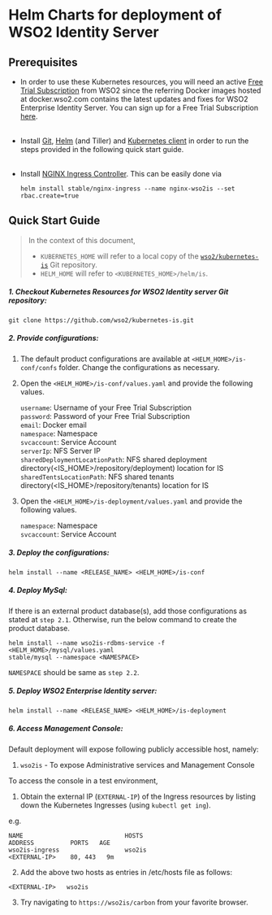 # Helm Charts for deployment of WSO2 Identity Server 

## Prerequisites

* In order to use these Kubernetes resources, you will need an active [Free Trial Subscription](https://wso2.com/free-trial-subscription)
from WSO2 since the referring Docker images hosted at docker.wso2.com contains the latest updates and fixes for WSO2 Enterprise Identity Server.
You can sign up for a Free Trial Subscription [here](https://wso2.com/free-trial-subscription).<br><br>

* Install [Git](https://git-scm.com/book/en/v2/Getting-Started-Installing-Git), [Helm](https://github.com/kubernetes/helm/blob/master/docs/install.md)
(and Tiller) and [Kubernetes client](https://kubernetes.io/docs/tasks/tools/install-kubectl/) in order to run the 
steps provided in the following quick start guide.<br><br>

* Install [NGINX Ingress Controller](https://kubernetes.github.io/ingress-nginx/deploy/). This can
 be easily done via 
  ```
  helm install stable/nginx-ingress --name nginx-wso2is --set rbac.create=true
  ```
## Quick Start Guide
>In the context of this document, <br>
>* `KUBERNETES_HOME` will refer to a local copy of the [`wso2/kubernetes-is`](https://github.com/wso2/kubernetes-is/)
Git repository. <br>
>* `HELM_HOME` will refer to `<KUBERNETES_HOME>/helm/is`. <br>

##### 1. Checkout Kubernetes Resources for WSO2 Identity server Git repository:

```
git clone https://github.com/wso2/kubernetes-is.git
```

##### 2. Provide configurations:

1. The default product configurations are available at `<HELM_HOME>/is-conf/confs` folder. Change the 
configurations as necessary.

2. Open the `<HELM_HOME>/is-conf/values.yaml` and provide the following values.

    `username`: Username of your Free Trial Subscription<br>
    `password`: Password of your Free Trial Subscription<br>
    `email`: Docker email<br>
    `namespace`: Namespace<br>
    `svcaccount`: Service Account<br>
    `serverIp`: NFS Server IP<br>
    `sharedDeploymentLocationPath`: NFS shared deployment directory(<IS_HOME>/repository/deployment) location for IS<br>
    `sharedTentsLocationPath`: NFS shared tenants directory(<IS_HOME>/repository/tenants) location for IS
    
3. Open the `<HELM_HOME>/is-deployment/values.yaml` and provide the following values.

    `namespace`: Namespace<br>
    `svcaccount`: Service Account
    
##### 3. Deploy the configurations:

```
helm install --name <RELEASE_NAME> <HELM_HOME>/is-conf
```

##### 4. Deploy MySql:
If there is an external product database(s), add those configurations as stated at `step 2.1`. Otherwise, run the below
 command to create the product database. 
```
helm install --name wso2is-rdbms-service -f <HELM_HOME>/mysql/values.yaml 
stable/mysql --namespace <NAMESPACE>
```
`NAMESPACE` should be same as `step 2.2`.

##### 5. Deploy WSO2 Enterprise Identity server:

```
helm install --name <RELEASE_NAME> <HELM_HOME>/is-deployment
```

##### 6. Access Management Console:

Default deployment will expose following publicly accessible host, namely:<br>
1. `wso2is` - To expose Administrative services and Management Console<br>

To access the console in a test environment,

1. Obtain the external IP (`EXTERNAL-IP`) of the Ingress resources by listing down the Kubernetes Ingresses (using `kubectl get ing`).

e.g.

```
NAME                            HOSTS                           ADDRESS          PORTS   AGE
wso2is-ingress                  wso2is                         <EXTERNAL-IP>    80, 443   9m
```

2. Add the above two hosts as entries in /etc/hosts file as follows:

```
<EXTERNAL-IP>	wso2is
```

3. Try navigating to `https://wso2is/carbon` from your favorite browser.

